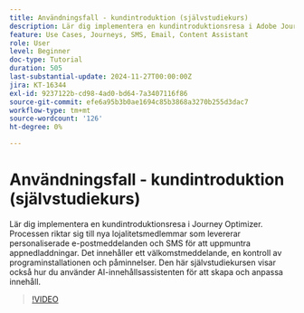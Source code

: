 ```yaml
---
title: Användningsfall - kundintroduktion (självstudiekurs)
description: Lär dig implementera en kundintroduktionsresa i Adobe Journey Optimizer (AJO). ​Processen riktar sig till nya lojalitetsmedlemmar som levererar personaliserade e-postmeddelanden och SMS för att uppmuntra appnedladdningar. ​Det innehåller ett välkomstmeddelande, en kontroll av programinstallationen och påminnelser. ​Den här självstudiekursen visar också hur du använder AI-innehållsassistenten för att skapa och anpassa innehåll.
feature: Use Cases, Journeys, SMS, Email, Content Assistant
role: User
level: Beginner
doc-type: Tutorial
duration: 505
last-substantial-update: 2024-11-27T00:00:00Z
jira: KT-16344
exl-id: 9237122b-cd98-4ad0-bd64-7a3407116f86
source-git-commit: efe6a95b3b0ae1694c85b3868a3270b255d3dac7
workflow-type: tm+mt
source-wordcount: '126'
ht-degree: 0%

---
```


# Användningsfall - kundintroduktion (självstudiekurs)

Lär dig implementera en kundintroduktionsresa i Journey Optimizer. Processen riktar sig till nya lojalitetsmedlemmar som levererar personaliserade e-postmeddelanden och SMS för att uppmuntra appnedladdningar. Det innehåller ett välkomstmeddelande, en kontroll av programinstallationen och påminnelser. &#x200B;Den här självstudiekursen visar också hur du använder AI-innehållsassistenten för att skapa och anpassa innehåll.

>[!VIDEO](https://video.tv.adobe.com/v/3440654/?learn=on&enablevpops&captions=swe)
